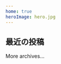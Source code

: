 ```yaml
---
home: true
heroImage: hero.jpg
---
```


## 最近の投稿

<PostList v-bind:limit="3"/>

<MoreTo v-bind:path=String(/archives/)>More archives...</MoreTo>
